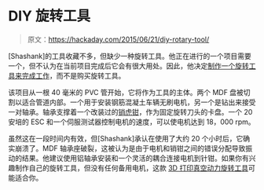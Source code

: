 # DIY 旋转工具

> 原文：<https://hackaday.com/2015/06/21/diy-rotary-tool/>

[Shashank]的工具收藏不多，但缺少一种旋转工具。他正在进行的一个项目需要一个，但不认为在当前项目完成后它会有很大用处。因此，他决定[制作一个旋转工具来完成工作](http://www.logorbit.com/build-log-homemade-rotary-tool-assembly-completion/)，而不是购买旋转工具。

该项目从一根 40 毫米的 PVC 管开始，它将作为工具的主体。两个 MDF 盘被切割以适合管道内部。一个用于安装钢筋混凝土车辆无刷电机，另一个是钻出来接受一对轴承。轴承支撑着一个改装过的[销虎钳](http://miniatures.about.com/od/toolsforminiatures/qt/pinvice.htm)，作为固定旋转刀头的卡盘。一个 20 安培的 ESC 和一个伺服测试器控制电机的速度，可以使电机达到 18，000 rpm。

虽然这在一段时间内有效，但[Shashank]承认在使用了大约 20 个小时后，它确实崩溃了。MDF 轴承座破裂，这被认为是由于电机和销钳之间的错误分配导致振动的结果。他建议使用铝轴承安装和一个灵活的耦合连接电机到针钳。如果你有兴趣制作自己的旋转工具，但没有任何备用电机，这款 [3D 打印真空动力旋转工具](http://hackaday.com/2013/06/11/60000-rpm-vacuum-powered-rotary-tool-was-3d-printed/)可能适合你。
